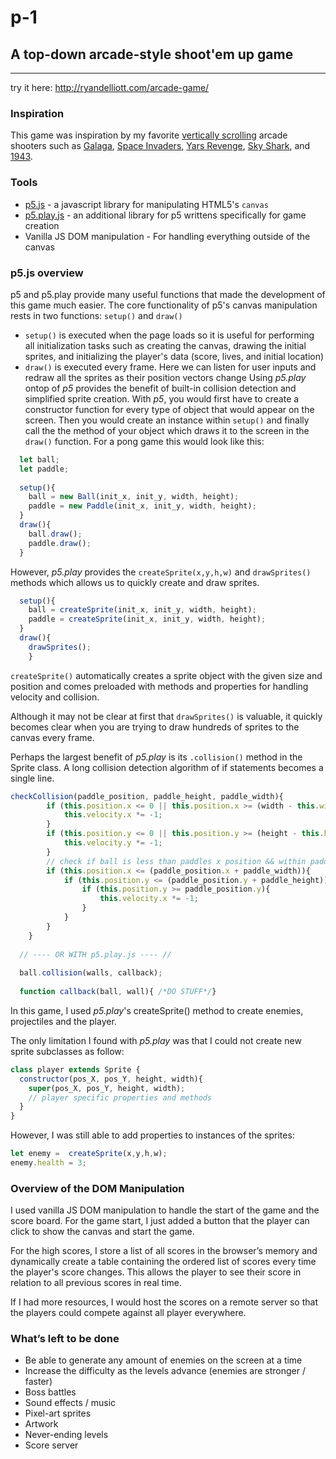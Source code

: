 # p-1

## A top-down arcade-style shoot'em up game
----------

try it here: http://ryandelliott.com/arcade-game/

### Inspiration
This game was inspiration by my favorite [vertically scrolling](https://en.wikipedia.org/wiki/Vertically_scrolling_video_game) arcade shooters such as [Galaga](https://en.wikipedia.org/wiki/Galaga), [Space Invaders](https://en.wikipedia.org/wiki/Space_Invaders), [Yars Revenge](https://en.wikipedia.org/wiki/Yars%27_Revenge), [Sky Shark](https://en.wikipedia.org/wiki/Flying_Shark), and [1943](https://en.wikipedia.org/wiki/1943:_The_Battle_of_Midway).

### Tools
* [p5.js](https://p5js.org/) - a javascript library for manipulating HTML5's `canvas`
* [p5.play.js](http://p5play.molleindustria.org/) - an additional library for p5 writtens specifically for game creation
* Vanilla JS DOM manipulation - For handling everything outside of the canvas

### p5.js overview
p5 and p5.play provide many useful functions that made the development of this game much easier.
The core functionality of p5's canvas manipulation rests in two functions: `setup()` and `draw()`
* `setup()` is executed when the page loads so it is useful for performing all initialization tasks such as creating the canvas, drawing the initial sprites, and initializing the player's data (score, lives, and initial location)
* `draw()` is executed every frame. Here we can listen for user inputs and redraw all the sprites as their position vectors change
Using *p5.play* ontop of *p5* provides the benefit of built-in collision detection and simplified sprite creation.
With *p5*, you would first have to create a constructor function for every type of object that would appear on the screen. Then you would create an instance within `setup()` and finally call the the method of your object which draws it to the screen in the `draw()` function.
For a pong game this would look like this:
```javascript
  let ball;
  let paddle;
  
  setup(){
    ball = new Ball(init_x, init_y, width, height);
    paddle = new Paddle(init_x, init_y, width, height);
  }
  draw(){
    ball.draw();
    paddle.draw();
  }
```
However, *p5.play* provides the `createSprite(x,y,h,w)` and `drawSprites()` methods which allows us to quickly create and draw sprites.
```javascript
  setup(){
    ball = createSprite(init_x, init_y, width, height);
    paddle = createSprite(init_x, init_y, width, height);
  }
  draw(){
    drawSprites();
    }
```
`createSprite()` automatically creates a sprite object with the given size and position and comes preloaded with methods and properties for handling velocity and collision.

Although it may not be clear at first that `drawSprites()` is valuable, it quickly becomes clear when you are trying to draw hundreds of sprites to the canvas every frame.

Perhaps the largest benefit of *p5.play* is its `.collision()` method in the Sprite class. A long collision detection algorithm of if statements becomes a single line.
```javascript
checkCollision(paddle_position, paddle_height, paddle_width){
		if (this.position.x <= 0 || this.position.x >= (width - this.width)){
			this.velocity.x *= -1;
		} 
		if (this.position.y <= 0 || this.position.y >= (height - this.height)) {
			this.velocity.y *= -1;
		} 
		// check if ball is less than paddles x position && within paddles height space
		if (this.position.x <= (paddle_position.x + paddle_width)){
			if (this.position.y <= (paddle_position.y + paddle_height)){
				if (this.position.y >= paddle_position.y){
					this.velocity.x *= -1;
				}
			}
		}
	}
  
  // ---- OR WITH p5.play.js ---- //
  
  ball.collision(walls, callback);
  
  function callback(ball, wall){ /*DO STUFF*/}

```

In this game, I used *p5.play*'s createSprite() method to create enemies, projectiles and the player.

The only limitation I found with *p5.play* was that I could not create new sprite subclasses as follow:
```javascript
class player extends Sprite {
  constructor(pos_X, pos_Y, height, width){
    super(pos_X, pos_Y, height, width);
    // player specific properties and methods
  }
}
```

However, I was still able to add properties to instances of the sprites: 
```javascript
let enemy =  createSprite(x,y,h,w);
enemy.health = 3;
```

### Overview of the DOM Manipulation
I used vanilla JS DOM manipulation to handle the start of the game and the score board.
For the game start, I just added a button that the player can click to show the canvas and start the game.

For the high scores, I store a list of all scores in the browser’s memory and dynamically create a table containing the ordered list of scores every time the player's score changes. This allows the player to see their score in relation to all previous scores in real time.

If I had more resources, I would host the scores on a remote server so that the players could compete against all player everywhere.

### What’s left to be done
* Be able to generate any amount of enemies on the screen at a time
* Increase the difficulty as the levels advance (enemies are stronger / faster)
* Boss battles
* Sound effects / music
* Pixel-art sprites
* Artwork
* Never-ending levels
* Score server
